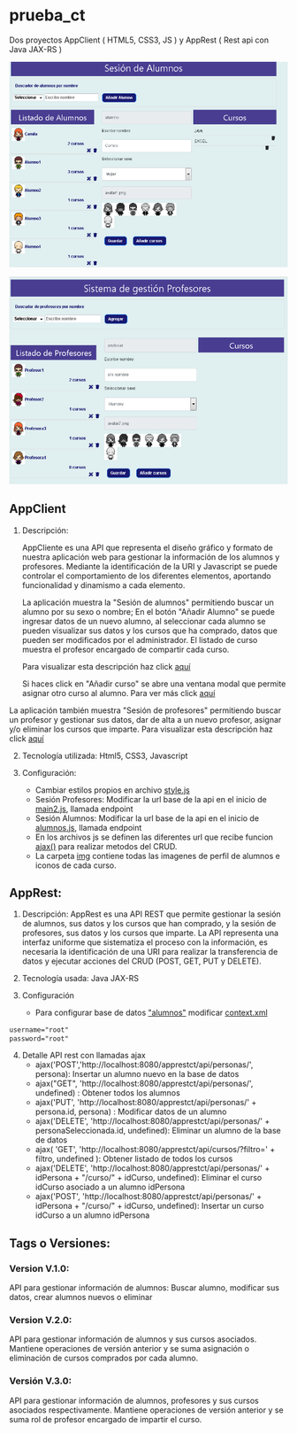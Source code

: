 # prueba_ct
Dos proyectos AppClient ( HTML5, CSS3, JS ) y AppRest ( Rest api con Java JAX-RS )


![Listado alumnos](https://github.com/Camilatapia/prueba_ct/blob/v3.0/appclient/img/Alumnos.png)

![Listado profesores](https://github.com/Camilatapia/prueba_ct/blob/v3.0/appclient/img/Profesores.png)

## AppClient
1. Descripción:

    AppCliente es una API que representa el diseño gráfico y formato de nuestra aplicación web para gestionar la información de los alumnos y profesores. Mediante la identificación de la URI y Javascript se puede controlar el comportamiento de los diferentes elementos, aportando funcionalidad y dinamismo a cada elemento.

    La aplicación muestra la "Sesión de alumnos" permitiendo buscar un alumno por su sexo o nombre; En el botón "Añadir Alumno" se puede ingresar datos de un nuevo alumno, al seleccionar cada alumno se pueden visualizar sus datos y los cursos que ha comprado, datos que pueden ser modificados por el administrador. El listado de curso muestra el profesor encargado de compartir cada curso.

    Para visualizar esta descripción haz click [aquí](https://github.com/Camilatapia/prueba_ct/blob/v3.0/appclient/img/Alumnos.png)

    Si haces click en "Añadir curso" se abre una ventana modal que permite asignar otro curso al alumno. Para ver más click [aquí](https://github.com/Camilatapia/prueba_ct/blob/v3.0/appclient/img/Cursos.png)

 La aplicación también muestra "Sesión de profesores" permitiendo buscar un profesor y gestionar sus datos, dar de alta a un nuevo profesor, asignar y/o eliminar los cursos que imparte. Para visualizar esta descripción haz click [aquí](https://github.com/Camilatapia/prueba_ct/blob/v3.0/appclient/img/Profesores.png)

2. Tecnología utilizada: Html5, CSS3, Javascript 

3. Configuración: 
    - Cambiar estilos propios en archivo [style.js](https://github.com/Camilatapia/prueba_ct/blob/master/appclient/css/style.css)
    - Sesión Profesores: Modificar la url base de la api en el inicio de [main2.js](https://github.com/Camilatapia/prueba_ct/blob/master/appclient/js/main2.js), llamada endpoint
    - Sesión Alumnos: Modificar la url base de la api en el inicio de [alumnos.js](https://github.com/Camilatapia/prueba_ct/blob/master/appclient/js/alumnos.js), llamada endpoint
    - En los archivos js se definen las diferentes url que recibe funcion [ajax()](https://github.com/Camilatapia/prueba_ct/blob/master/appclient/js/ajax.js) para realizar metodos del CRUD. 
    - La carpeta [img](https://github.com/Camilatapia/prueba_ct/tree/master/appclient/img) contiene todas las imagenes de perfil de alumnos e iconos de cada curso.


## AppRest:
1. Descripción:
AppRest es una API REST que permite gestionar la sesión de alumnos, sus datos y los cursos que han comprado, y la sesión de profesores, sus datos y los cursos que imparte. La API representa una interfaz uniforme que sistematiza el proceso con la información, es necesaria la identificación de una URI para realizar la transferencia de datos y ejecutar acciones del CRUD (POST, GET, PUT y DELETE).

2. Tecnología usada: Java JAX-RS

3. Configuración 
    - Para configurar base de datos ["alumnos"](https://github.com/Camilatapia/prueba_ct/blob/master/script-db.sql) modificar [context.xml](https://github.com/Camilatapia/prueba_ct/blob/master/apprest/WebContent/META-INF/context.xml)
        
~~~
username="root"
password="root"
~~~

4. Detalle API rest con llamadas ajax
    - ajax('POST','http://localhost:8080/apprestct/api/personas/', persona): Insertar un alumno nuevo en la base de datos
    - ajax("GET", 'http://localhost:8080/apprestct/api/personas/', undefined) : Obtener todos los alumnos 
    - ajax('PUT', 'http://localhost:8080/apprestct/api/personas/' + persona.id, persona) : Modificar datos de un alumno
    - ajax('DELETE', 'http://localhost:8080/apprestct/api/personas/' + personaSeleccionada.id, undefined): Eliminar un alumno de la base de datos
    - ajax( 'GET', 'http://localhost:8080/apprestct/api/cursos/?filtro='  + filtro, undefined ): Obtener listado de todos los cursos
    - ajax('DELETE', 'http://localhost:8080/apprestct/api/personas/' + idPersona + "/curso/" + idCurso, undefined): Eliminar el curso idCurso asociado a un alumno idPersona
    - ajax('POST', 'http://localhost:8080/apprestct/api/personas/' + idPersona + "/curso/" + idCurso, undefined): Insertar un curso idCurso a un alumno idPersona

## Tags o Versiones:  
### Version V.1.0: 
API para gestionar información de alumnos: Buscar alumno, modificar sus datos, crear alumnos nuevos o eliminar
### Version V.2.0:
API para gestionar información de alumnos y sus cursos asociados. Mantiene operaciones de versión anterior y se suma asignación o eliminación de cursos comprados por cada alumno.
### Versión V.3.0:
API para gestionar información de alumnos, profesores y sus cursos asociados respectivamente. Mantiene operaciones de versión anterior y se suma rol de profesor encargado de impartir el curso.

